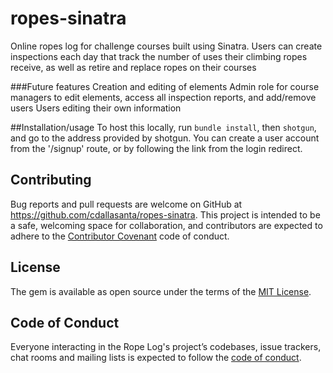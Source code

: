 # ropes-sinatra
Online ropes log for challenge courses built using Sinatra. Users can create inspections each day that track the number of uses their climbing ropes receive, as well as retire and replace ropes on their courses

###Future features
Creation and editing of elements
Admin role for course managers to edit elements, access all inspection reports, and add/remove users
Users editing their own information

##Installation/usage
To host this locally, run `bundle install`, then `shotgun`, and go to the address provided by shotgun. You can create a user account from the '/signup' route, or by following the link from the login redirect.

## Contributing

Bug reports and pull requests are welcome on GitHub at https://github.com/cdallasanta/ropes-sinatra. This project is intended to be a safe, welcoming space for collaboration, and contributors are expected to adhere to the [Contributor Covenant](http://contributor-covenant.org) code of conduct.

## License

The gem is available as open source under the terms of the [MIT License](https://opensource.org/licenses/MIT).

## Code of Conduct

Everyone interacting in the Rope Log's project’s codebases, issue trackers, chat rooms and mailing lists is expected to follow the [code of conduct](https://github.com/'gorgeous-bolt-3424'/bump-cli/blob/master/CODE_OF_CONDUCT.md).
